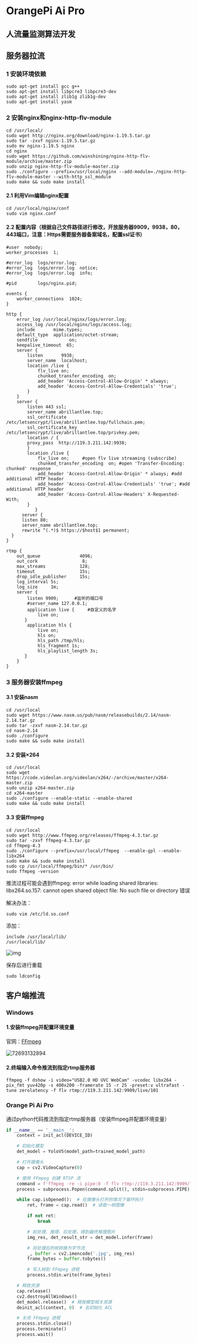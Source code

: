 # OrangePi Ai Pro

## 人流量监测算法开发

## 服务器拉流

### 1 安装环境依赖

```
sudo apt-get install gcc g++ 
sudo apt-get install libpcre3 libpcre3-dev 
sudo apt-get install zlib1g zlib1g-dev 
sudo apt-get install yasm
```

### 2 安装nginx和nginx-http-flv-module

```
cd /usr/local/
sudo wget http://nginx.org/download/nginx-1.19.5.tar.gz                        
sudo tar -zxvf nginx-1.19.5.tar.gz
sudo mv nginx-1.19.5 nginx
cd nginx
sudo wget https://github.com/winshining/nginx-http-flv-module/archive/master.zip           
sudo unzip nginx-http-flv-module-master.zip
sudo ./configure --prefix=/usr/local/nginx --add-module=./nginx-http-flv-module-master --with-http_ssl_module
sudo make && sudo make install
```

#### 2.1 利用Vim编辑nginx配置

```
cd /usr/local/nginx/conf
sudo vim nginx.conf
```

#### 2.2 配置内容（根据自己文件路径进行修改，开放服务器9909，9938，80，443端口，注意：Https需要服务器备案域名，配置ssl证书）

```
#user  nobody;
worker_processes  1;
 
#error_log  logs/error.log;
#error_log  logs/error.log  notice;
#error_log  logs/error.log  info;
 
#pid        logs/nginx.pid;
 
events {
    worker_connections  1024;
}

http {
    error_log /usr/local/nginx/logs/error.log;
    access_log /usr/local/nginx/logs/access.log;
    include       mime.types;
    default_type  application/octet-stream;
    sendfile            on;
    keepalive_timeout  65;
    server {
        listen       9938;
        server_name  localhost;
        location /live {
            flv_live on; 
            chunked_transfer_encoding  on;
            add_header 'Access-Control-Allow-Origin' * always; 
            add_header 'Access-Control-Allow-Credentials' 'true'; 
        }
    }
    server {
        listen 443 ssl;
        server_name abrillantlee.top;
        ssl_certificate /etc/letsencrypt/live/abrillantlee.top/fullchain.pem; 
        ssl_certificate_key /etc/letsencrypt/live/abrillantlee.top/privkey.pem; 
        location / {
        proxy_pass  http://119.3.211.142:9938;
        }
        location /live {   
            flv_live on;     #open flv live streaming (subscribe)
            chunked_transfer_encoding  on; #open 'Transfer-Encoding: chunked' response
            add_header 'Access-Control-Allow-Origin' * always; #add additional HTTP header
            add_header 'Access-Control-Allow-Credentials' 'true'; #add additional HTTP header
            add_header 'Access-Control-Allow-Headers' X-Requested-With;
        }
           }
      server {
      listen 80;
      server_name abrillantlee.top;
      rewrite ^(.*)$ https://$host$1 permanent;
  }
}

rtmp {
    out_queue               4096;
    out_cork                 8;
    max_streams             128;
    timeout                 15s;
    drop_idle_publisher     15s;
    log_interval 5s;
    log_size     1m;
    server {
        listen 9909;      #监听的端口号
        #server_name 127.0.0.1;
        application live {     #自定义的名字
            live on;
       }
        application hls {
            live on;
            hls on;
            hls_path /tmp/hls;
            hls_fragment 1s;
            hls_playlist_length 3s;
       }
    }
}
```

### 3 服务器安装ffmpeg

#### 3.1 安装nasm

```
cd /usr/local
sudo wget https://www.nasm.us/pub/nasm/releasebuilds/2.14/nasm-2.14.tar.gz
sudo tar -zxvf nasm-2.14.tar.gz
cd nasm-2.14
sudo ./configure
sudo make && sudo make install
```

#### 3.2 安装×264

```
cd /usr/local
sudo wget https://code.videolan.org/videolan/x264/-/archive/master/x264-master.zip
sudo unzip x264-master.zip
cd x264-master
sudo ./configure --enable-static --enable-shared
sudo make && sudo make install
```

#### 3.3 安装ffmpeg

```
cd /usr/local
sudo wget http://www.ffmpeg.org/releases/ffmpeg-4.3.tar.gz
sudo tar -zxvf ffmpeg-4.3.tar.gz
cd ffmpeg-4.3
sudo ./configure --prefix=/usr/local/ffmpeg  --enable-gpl --enable-libx264
sudo make && sudo make install
sudo cp /usr/local/ffmpeg/bin/* /usr/bin/
sudo ffmpeg -version
```

推流过程可能会遇到ffmpeg: error while loading shared libraries: libx264.so.157: cannot open shared object file: No such file or directory 错误

解决办法：

```
sudo vim /etc/ld.so.conf
```

添加：

```
include /usr/local/lib/
/usr/local/lib/
```

![img](https://bqxc5tc302q.feishu.cn/space/api/box/stream/download/asynccode/?code=ZTNlMzJhMDBmNjVkNWZhN2U4ZTQxM2I5NTdjYjk0YzVfYURIRWlpZHlCbk9wVUlwa0VxcXJIaHFFcEdBQnA3c1NfVG9rZW46SnQwb2JFRmpwbzFMZUx4VnBnZ2NiMGJUbmxnXzE3MjY5Mjg2NDI6MTcyNjkzMjI0Ml9WNA)

保存后进行重载

```
sudo ldconfig
```

## 客户端推流

### Windows

#### 1.安装ffmpeg并配置环境变量

官网：[FFmpeg](https://ffmpeg.org/)

![72693132894](C:\Users\21925\AppData\Local\Temp\1726931328947.png)

#### 2.终端输入命令推流到指定rtmp服务器

```
ffmpeg -f dshow -i video="USB2.0 HD UVC WebCam" -vcodec libx264 -pix_fmt yuv420p -s 400x200 -framerate 15 -r 25 -preset:v ultrafast -tune zerolatency -f flv rtmp://119.3.211.142:9909/live/101
```

### Orange Pi Ai Pro

通过python代码推流到指定rtmp服务器（安装ffmpeg并配置环境变量）

```python
if __name__ == '__main__':
    context = init_acl(DEVICE_ID)

    # 初始化模型
    det_model = YoloV5(model_path=trained_model_path)

    # 打开摄像头
    cap = cv2.VideoCapture(0)

    # 使用 FFmpeg 创建 RTSP 流
    command = f'ffmpeg -re -i pipe:0 -f flv rtmp://119.3.211.142:9909/live/101'
    process = subprocess.Popen(command.split(), stdin=subprocess.PIPE)

    while cap.isOpened():  # 在摄像头打开的情况下循环执行
        ret, frame = cap.read()  # 读取一帧图像

        if not ret:
            break

        # 前处理、推理、后处理，得到最终推理图片
        img_res, det_result_str = det_model.infer(frame)

        # 将处理后的帧转换为字节流
        _, buffer = cv2.imencode('.jpg', img_res)
        frame_bytes = buffer.tobytes()

        # 写入帧到 FFmpeg 进程
        process.stdin.write(frame_bytes)

    # 释放资源
    cap.release()
    cv2.destroyAllWindows()
    det_model.release()  # 释放模型相关资源
    deinit_acl(context, 0)  # 去初始化 ACL

    # 关闭 FFmpeg 进程
    process.stdin.close()
    process.terminate()
    process.wait()
```